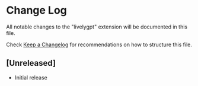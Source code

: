 # Change Log

All notable changes to the "livelygpt" extension will be documented in this file.

Check [Keep a Changelog](http://keepachangelog.com/) for recommendations on how to structure this file.

## [Unreleased]

- Initial release